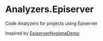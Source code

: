 # Analyzers.Episerver
Code Analyzers for projects using Episerver

Inspired by [EpiserverHygieneDemo](https://github.com/ovelartelius/EpiserverHygieneDemo/)
